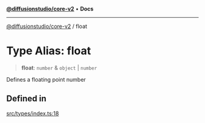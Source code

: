 [**@diffusionstudio/core-v2**](../README.md) • **Docs**

***

[@diffusionstudio/core-v2](../globals.md) / float

# Type Alias: float

> **float**: `number` & `object` \| `number`

Defines a floating point number

## Defined in

[src/types/index.ts:18](https://github.com/diffusionstudio/core-v2/blob/ce69ef92917fd6c7f2f6e872cf6c87954dee9b56/src/types/index.ts#L18)
